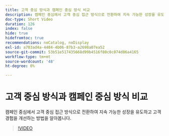 ```yaml
---
title: 고객 중심 방식과 캠페인 중심 방식 비교
description: 캠페인 중심에서 고객 중심 접근 방식으로 전환하여 지속 가능한 성장을 유도하고 고객 경험을 개선하는 방법을 알아봅니다.
doc-type: Short Video
duration: 126
index: false
hide: true
hidefromtoc: true
recommendations: noCatalog, noDisplay
exl-id: a703ad4a-4484-4b06-87b3-a2698a07ea52
source-git-commit: 53b51e517435668d99b4516f80c0c074d06a4165
workflow-type: tm+mt
source-wordcount: '48'
ht-degree: 0%

---
```


# 고객 중심 방식과 캠페인 중심 방식 비교

캠페인 중심에서 고객 중심 접근 방식으로 전환하여 지속 가능한 성장을 유도하고 고객 경험을 개선하는 방법을 알아봅니다.

<!-- 85_S651_3442537_125_customercentric-approach-vs-campaigncentric-approach -->
>[!VIDEO](https://video.tv.adobe.com/v/3458235/?learn=on&enablevpops=true)
